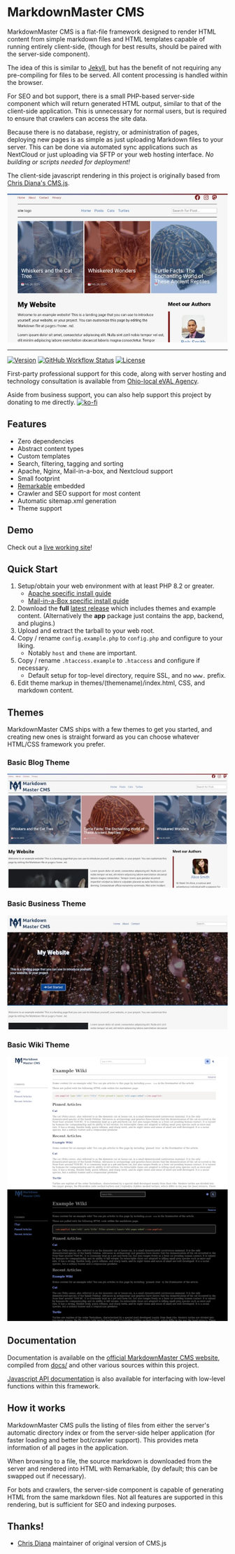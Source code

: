 # MarkdownMaster CMS


MarkdownMaster CMS is a flat-file framework designed to render HTML content from 
simple markdown files and HTML templates capable of running entirely client-side,
(though for best results, should be paired with the server-side component).

The idea of this is similar to [Jekyll](https://github.com/jekyll/jekyll),
but has the benefit of not requiring any pre-compiling for files to be served.
All content processing is handled within the browser.

For SEO and bot support, there is a small PHP-based server-side component
which will return generated HTML output, similar to that of the client-side application.
This is unnecessary for normal users, but is required
to ensure that crawlers can access the site data.

Because there is no database, registry, or administration of pages, 
deploying new pages is as simple as just uploading Markdown files to your server.
This can be done via automated sync applications such as NextCloud or just uploading
via SFTP or your web hosting interface.  _No building or scripts needed for deployment!_

The client-side javascript rendering in this project is originally based from
[Chris Diana's CMS.js](https://github.com/chrisdiana/cms.js).


![MarkdownMaster CMS Screenshot](img/markdownmaster-cms-basic-blog-theme.webp)

-----

[![Version](https://img.shields.io/github/package-json/v/eVAL-Agency/MarkdownMasterCMS.svg)](https://github.com/eVAL-Agency/MarkdownMasterCMS/releases)
[![GitHub Workflow Status](https://img.shields.io/github/actions/workflow/status/eVAL-Agency/MarkdownMasterCMS/test.yml?branch=main)](https://github.com/eVAL-Agency/MarkdownMasterCMS/actions)
[![License](https://img.shields.io/github/license/eVAL-Agency/MarkdownMasterCMS.svg)](https://github.com/eVAL-Agency/MarkdownMasterCMS/blob/main/LICENSE.md)


First-party professional support for this code, along with server hosting and technology consultation 
is available from [Ohio-local eVAL Agency](https://eval.agency).

Aside from business support, you can also help support this project by donating to me directly.
[![ko-fi](https://ko-fi.com/img/githubbutton_sm.svg)](https://ko-fi.com/Q5Q013RM9Q)

## Features

* Zero dependencies
* Abstract content types
* Custom templates
* Search, filtering, tagging and sorting
* Apache, Nginx, Mail-in-a-box, and Nextcloud support
* Small footprint
* [Remarkable](https://github.com/jonschlinkert/remarkable) embedded
* Crawler and SEO support for most content
* Automatic sitemap.xml generation
* Theme support


## Demo

Check out a [live working site](https://markdownmaster.com?mtm_campaign=github)!


## Quick Start

1. Setup/obtain your web environment with at least PHP 8.2 or greater.
   * [Apache specific install guide](docs/INSTALL.apache.md)
   * [Mail-in-a-Box specific install guide](docs/INSTALL.mailinabox.md)
2. Download the **full** 
   [latest release](https://github.com/eVAL-Agency/MarkdownMasterCMS/releases/latest)
   which includes themes and example content.
   (Alternatively the **app** package just contains the app, backend, and plugins.)
3. Upload and extract the tarball to your web root.
4. Copy / rename `config.example.php` to `config.php` and configure to your liking.
   * Notably `host` and `theme` are important.
5. Copy / rename `.htaccess.example` to `.htaccess` and configure if necessary.
   * Default setup for top-level directory, require SSL, and no `www.` prefix.
6. Edit theme markup in themes/(themename)/index.html, CSS, and markdown content.


## Themes

MarkdownMaster CMS ships with a few themes to get you started, and creating new ones
is straight forward as you can choose whatever HTML/CSS framework you prefer.

### Basic Blog Theme

![Basic Blog Theme](img/markdownmaster-cms-blog.webp)

### Basic Business Theme

![Basic Business Theme](img/markdownmaster-cms-business.webp)

### Basic Wiki Theme

![Basic Wiki Theme](img/markdownmaster-cms-wiki-light.webp)
![Basic Wiki Theme](img/markdownmaster-cms-wiki-dark.webp)


## Documentation

Documentation is available on the 
[official MarkdownMaster CMS website](https://markdownmaster.com/docs.html?mtm_campaign=github),
compiled from [docs/](docs/) and other various sources within this project.

[Javascript API documentation](https://markdownmaster.com/jsdocs/latest/) is also available
for interfacing with low-level functions within this framework.


## How it works

MarkdownMaster CMS pulls the listing of files from either the server's
automatic directory index or from the server-side helper application (for faster 
loading and better bot/crawler support). 
This provides meta information of all pages in the application.

When browsing to a file, the source markdown is downloaded from the server
and rendered into HTML with Remarkable, (by default; this can be swapped out if 
necessary).

For bots and crawlers, the server-side component is capable of generating HTML
from the same markdown files.  Not all features are supported in this rendering,
but is sufficient for SEO and indexing purposes.


## Thanks!

* [Chris Diana](https://github.com/chrisdiana) maintainer of original version of CMS.js

